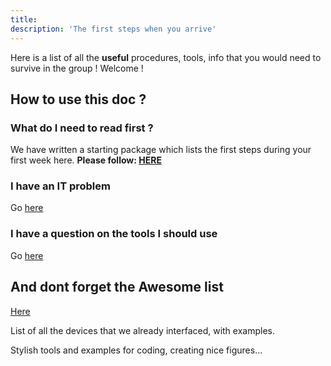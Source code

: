 ```yaml
--- 
title: 
description: 'The first steps when you arrive'
---
```


<alert type="success">
Here is a list of all the <strong>useful</strong> procedures, tools, info that you would need to survive in the group ! Welcome !
</alert>

## How to use this doc ?
### What do I need to read first ? 
We have written a starting package which lists the first steps during your first week here.
**Please follow: [HERE](/starting-package/starting)** 


### I have an IT problem
Go [here]()

### I have a question on the tools I should use
Go [here]()

## And dont forget the Awesome list
[Here](https://github.com/Quantum-Optics-LKB/awesome_list)

List of all the devices that we already interfaced, with examples.

Stylish tools and examples for coding, creating nice figures...